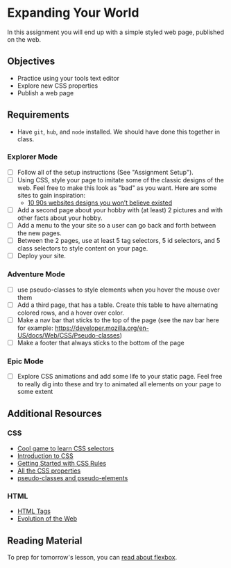 # Expanding Your World

In this assignment you will end up with a simple styled web page, published on the web.

## Objectives

- Practice using your tools text editor
- Explore new CSS properties
- Publish a web page

## Requirements

- Have `git`, `hub`, and `node` installed. We should have done this together in class.

### Explorer Mode

- [ ] Follow all of the setup instructions (See "Assignment Setup").
- [ ] Using CSS, style your page to imitate some of the classic designs of the web. Feel free to make this look as "bad" as you want. Here are some sites to gain inspiration:
  - [10 90s websites designs you won’t believe existed](https://www.justinmind.com/blog/10-90s-websites-designs-you-wont-believe-existed/)
- [ ] Add a second page about your hobby with (at least) 2 pictures and with other facts about your hobby.
- [ ] Add a menu to the your site so a user can go back and forth between the new pages.
- [ ] Between the 2 pages, use at least 5 tag selectors, 5 id selectors, and 5 class selectors to style content on your page.
- [ ] Deploy your site.

### Adventure Mode

- [ ] use pseudo-classes to style elements when you hover the mouse over them
- [ ] Add a third page, that has a table. Create this table to have alternating colored rows, and a hover over color.
- [ ] Make a nav bar that sticks to the top of the page (see the nav bar here for example: https://developer.mozilla.org/en-US/docs/Web/CSS/Pseudo-classes)
- [ ] Make a footer that always sticks to the bottom of the page

### Epic Mode

- [ ] Explore CSS animations and add some life to your static page. Feel free to really dig into these and try to animated all elements on your page to some extent

## Additional Resources

### CSS

- [Cool game to learn CSS selectors](https://flukeout.github.io/)
- [Introduction to CSS](https://developer.mozilla.org/en-US/docs/Learn/CSS/Introduction_to_CSS)
- [Getting Started with CSS Rules](https://developer.mozilla.org/en-US/docs/Learn/Getting_started_with_the_web/CSS_basics#Anatomy_of_a_CSS_ruleset)
- [All the CSS properties](https://developer.mozilla.org/en-US/docs/Web/CSS/Reference#Keyword_index)
- [pseudo-classes and pseudo-elements](https://developer.mozilla.org/en-US/docs/Learn/CSS/Introduction_to_CSS/Pseudo-classes_and_pseudo-elements)

### HTML

- [HTML Tags](https://developer.mozilla.org/en-US/Learn/HTML/HTML_tags)
- [Evolution of the Web](http://www.evolutionoftheweb.com)

## Reading Material

To prep for tomorrow's lesson, you can [read about flexbox](https://css-tricks.com/snippets/css/a-guide-to-flexbox/).
